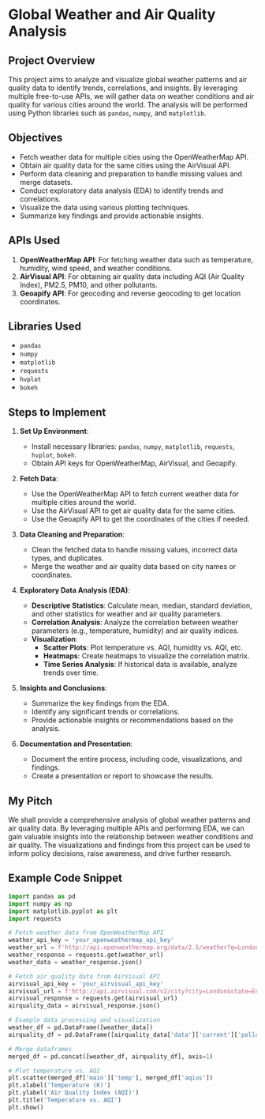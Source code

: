 # Global Weather and Air Quality Analysis

## Project Overview

This project aims to analyze and visualize global weather patterns and air quality data to identify trends, correlations, and insights. By leveraging multiple free-to-use APIs, we will gather data on weather conditions and air quality for various cities around the world. The analysis will be performed using Python libraries such as `pandas`, `numpy`, and `matplotlib`.

## Objectives

- Fetch weather data for multiple cities using the OpenWeatherMap API.
- Obtain air quality data for the same cities using the AirVisual API.
- Perform data cleaning and preparation to handle missing values and merge datasets.
- Conduct exploratory data analysis (EDA) to identify trends and correlations.
- Visualize the data using various plotting techniques.
- Summarize key findings and provide actionable insights.

## APIs Used

1. **OpenWeatherMap API**: For fetching weather data such as temperature, humidity, wind speed, and weather conditions.
2. **AirVisual API**: For obtaining air quality data including AQI (Air Quality Index), PM2.5, PM10, and other pollutants.
3. **Geoapify API**: For geocoding and reverse geocoding to get location coordinates.

## Libraries Used

- `pandas`
- `numpy`
- `matplotlib`
- `requests`
- `hvplot`
- `bokeh`

## Steps to Implement

1. **Set Up Environment**:
   - Install necessary libraries: `pandas`, `numpy`, `matplotlib`, `requests`, `hvplot`, `bokeh`.
   - Obtain API keys for OpenWeatherMap, AirVisual, and Geoapify.

2. **Fetch Data**:
   - Use the OpenWeatherMap API to fetch current weather data for multiple cities around the world.
   - Use the AirVisual API to get air quality data for the same cities.
   - Use the Geoapify API to get the coordinates of the cities if needed.

3. **Data Cleaning and Preparation**:
   - Clean the fetched data to handle missing values, incorrect data types, and duplicates.
   - Merge the weather and air quality data based on city names or coordinates.

4. **Exploratory Data Analysis (EDA)**:
   - **Descriptive Statistics**: Calculate mean, median, standard deviation, and other statistics for weather and air quality parameters.
   - **Correlation Analysis**: Analyze the correlation between weather parameters (e.g., temperature, humidity) and air quality indices.
   - **Visualization**:
     - **Scatter Plots**: Plot temperature vs. AQI, humidity vs. AQI, etc.
     - **Heatmaps**: Create heatmaps to visualize the correlation matrix.
     - **Time Series Analysis**: If historical data is available, analyze trends over time.

5. **Insights and Conclusions**:
   - Summarize the key findings from the EDA.
   - Identify any significant trends or correlations.
   - Provide actionable insights or recommendations based on the analysis.

6. **Documentation and Presentation**:
   - Document the entire process, including code, visualizations, and findings.
   - Create a presentation or report to showcase the results.
  
## My Pitch
We shall provide a comprehensive analysis of global weather patterns and air quality data. By leveraging multiple APIs and performing EDA, we can gain valuable insights into the relationship between weather conditions and air quality. The visualizations and findings from this project can be used to inform policy decisions, raise awareness, and drive further research.

## Example Code Snippet

```python
import pandas as pd
import numpy as np
import matplotlib.pyplot as plt
import requests

# Fetch weather data from OpenWeatherMap API
weather_api_key = 'your_openweathermap_api_key'
weather_url = f'http://api.openweathermap.org/data/2.5/weather?q=London&appid={weather_api_key}'
weather_response = requests.get(weather_url)
weather_data = weather_response.json()

# Fetch air quality data from AirVisual API
airvisual_api_key = 'your_airvisual_api_key'
airvisual_url = f'http://api.airvisual.com/v2/city?city=London&state=England&country=UK&key={airvisual_api_key}'
airvisual_response = requests.get(airvisual_url)
airquality_data = airvisual_response.json()

# Example data processing and visualization
weather_df = pd.DataFrame([weather_data])
airquality_df = pd.DataFrame([airquality_data['data']['current']['pollution']])

# Merge dataframes
merged_df = pd.concat([weather_df, airquality_df], axis=1)

# Plot temperature vs. AQI
plt.scatter(merged_df['main']['temp'], merged_df['aqius'])
plt.xlabel('Temperature (K)')
plt.ylabel('Air Quality Index (AQI)')
plt.title('Temperature vs. AQI')
plt.show()
